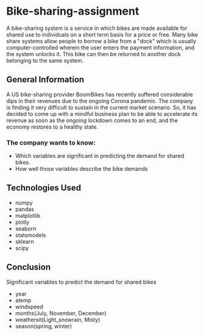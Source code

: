 # Bike-sharing-assignment
A bike-sharing system is a service in which bikes are made available for shared use to individuals on a short term basis for a price or free. Many bike share systems allow people to borrow a bike from a "dock" which is usually computer-controlled wherein the user enters the payment information, and the system unlocks it. This bike can then be returned to another dock belonging to the same system.

## General Information
A US bike-sharing provider BoomBikes has recently suffered considerable dips in their revenues due to the ongoing Corona pandemic. The company is finding it very difficult to sustain in the current market scenario. So, it has decided to come up with a mindful business plan to be able to accelerate its revenue as soon as the ongoing lockdown comes to an end, and the economy restores to a healthy state. 
   
### The company wants to know:
- Which variables are significant in predicting the demand for shared bikes.
- How well those variables describe the bike demands

## Technologies Used
- numpy
- pandas
- matplotlib
- plotly
- seaborn
- statsmodels
- sklearn
- scipy   

## Conclusion
Significant variables to predict the demand for shared bikes
- year 
- atemp 
- windspeed 
- months(July, November, December) 
- weathersit(Light_snowrain, Misty) 
- season(spring, winter)